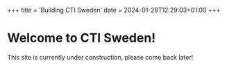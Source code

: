 +++
title = 'Building CTI Sweden'
date = 2024-01-28T12:29:03+01:00
+++

# Welcome to CTI Sweden! 

This site is currently under construction, please come back later!
